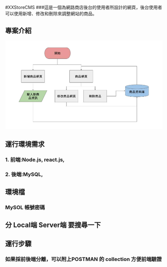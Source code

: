 #XXStoreCMS
###這是一個為網路商店後台的使用者所設計的網頁，後台使用者可以使用新增、修改和刪除來調整網站的商品。

## 專案介紹
![image](https://github.com/Chunny3/XXStoreCMS-front/blob/main/AddProduct.jpg)

## 運行環境需求
### 1. 前端:Node.js, react.js, 
### 2. 後端:MySQL, 

## 環境檔
### MySOL 帳號密碼

## 分 Local端 Server端 要搜尋一下
## 運行步驟
### 如果採前後端分離，可以附上POSTMAN 的 collection 方便前端驗證


